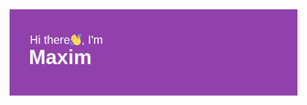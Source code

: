 <!-- <img src="https://github.com/blackcater/blackcater/raw/main/images/Hi.gif" height="32"/></h1> -->
<!-- <h3 align="center">18 yo, living in 🇷🇺</h3> -->
<img src="header.png">
<!--
**abl1v1on/abl1v1on** is a ✨ _special_ ✨ repository because its `README.md` (this file) appears on your GitHub profile.
